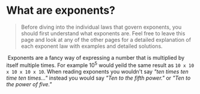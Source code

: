 # What are exponents?

> Before diving into the individual laws that govern exponents, you should first understand what exponents are. Feel free to leave this page and look at any of the other pages for a detailed explanation of each exponent law with examples and detailed solutions.

​	Exponents are a fancy way of expressing a number that is multiplied by itself multiple times. For example 10<sup>5</sup> would yeild the same result as `10 x 10 x 10 x 10 x 10`. When reading exponents you wouldn't say *"ten times ten time ten times…"* instead you would say *"Ten to the fifth power."* or *"Ten to the power of five."* 
